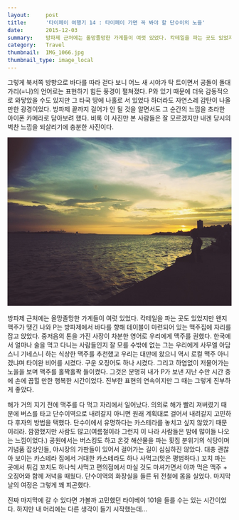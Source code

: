 ```yaml
---
layout:     post
title:      '타이페이 여행기 14 : 타이페이 가면 꼭 봐야 할 단수이의 노을'
date:       2015-12-03
summary:    방파제 근처에는 올망졸망한 가게들이 여럿 있었다. 칵테일을 파는 곳도 있었지만 왠지 맥주가 땡긴 나와 P는 방파제에서 바다를 향해 테이블이 마련되어 있는 맥주집에 자리를 잡고 앉았다. 중저음의 톤을 가진 사장이 차분한 영어로 우리에게 맥주를 권했다. 한국에서 얼마나 술을 먹고 다니는 사람들인지 잘 모를 수밖에 없는 그는 우리에게 사무엘 아담스니 기네스니 하는 식상한 맥주를 추천했고 우리는 대만에 왔으니 역시 로컬 맥주 아니겠냐며 타이완 비어를 시켰다. 구운 오징어도 하나 시켰다. 그리고 하염없이 저물어가는 노을을 보며 맥주를 홀짝홀짝 들이켰다. 그것은 분명히 내가 P가 보낸 지난 수만 시간 중에 손에 꼽힐 만한 행복한 시간이었다. 진부한 표현의 연속이지만 그 때는 그렇게 진부하게 좋았다.
category:	Travel
thumbnail:	IMG_1066.jpg
thumbnail_type: image_local
---
```


그렇게 북서쪽 방향으로 바다를 따라 걷다 보니 어느 새 시야가 탁 트이면서 공돌이 돌대가리(=나)의 언어로는 표현하기 힘든 풍경이 펼쳐졌다. P와 있기 때문에 더욱 감동적으로 와닿았을 수도 있지만 그 타국 땅에 나홀로 서 있었다 하더라도 자연스레 감탄이 나올 만한 광경이었다. 방파제 끝까지 걸어가 안 될 것을 알면서도 그 순간의 느낌을 초라한 아이폰 카메라로 담아보려 했다. 비록 이 사진만 본 사람들은 잘 모르겠지만 내겐 당시의 벅찬 느낌을 되살리기에 충분한 사진이다.

<p class="center-align">
	<img src="/images/IMG_1066.jpg">
</p>

방파제 근처에는 올망졸망한 가게들이 여럿 있었다. 칵테일을 파는 곳도 있었지만 왠지 맥주가 땡긴 나와 P는 방파제에서 바다를 향해 테이블이 마련되어 있는 맥주집에 자리를 잡고 앉았다. 중저음의 톤을 가진 사장이 차분한 영어로 우리에게 맥주를 권했다. 한국에서 얼마나 술을 먹고 다니는 사람들인지 잘 모를 수밖에 없는 그는 우리에게 사무엘 아담스니 기네스니 하는 식상한 맥주를 추천했고 우리는 대만에 왔으니 역시 로컬 맥주 아니겠냐며 타이완 비어를 시켰다. 구운 오징어도 하나 시켰다. 그리고 하염없이 저물어가는 노을을 보며 맥주를 홀짝홀짝 들이켰다. 그것은 분명히 내가 P가 보낸 지난 수만 시간 중에 손에 꼽힐 만한 행복한 시간이었다. 진부한 표현의 연속이지만 그 때는 그렇게 진부하게 좋았다.

해가 거의 지기 전에 맥주를 다 먹고 자리에서 일어났다. 의외로 해가 빨리 져버렸기 때문에 버스를 타고 단수이역으로 내려갈지 아니면 원래 계획대로 걸어서 내려갈지 고민하다 후자의 방법을 택했다. 단수이에서 유명하다는 카스테라를 놓치고 싶지 않았기 때문이리라. 깜깜했지만 사람도 많고(여름철이라 그런지 이 나라 사람들은 밤에 많이들 나오는 느낌이었다.) 공원에서는 버스킹도 하고 온갖 해산물을 파는 횟집 분위기의 식당이며 기념품 잡상인들, 야시장의 가판들이 있어서 걸어가는 길이 심심하진 않았다. 대충 괜찮아 보이는 카스테라 집에서 거대한 카스테라도 하나 사먹고(맛은 평범하다.) 꼬치 파는 곳에서 튀김 꼬치도 하나씩 사먹고 편의점에서 마실 것도 마셔가면서 아까 먹은 맥주 + 오징어와 함께 저녁을 때웠다. 단수이역의 화장실을 들른 뒤 전철에 몸을 실었다. 마지막 날의 여정은 그렇게 꽤 피곤했다.

진짜 마지막에 갈 수 있다면 가볼까 고민했던 타이베이 101을 들를 수는 있는 시간이었다. 하지만 내 머리에는 다른 생각이 들기 시작했는데...